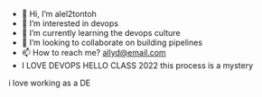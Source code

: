 - 👋 Hi, I’m alel2tontoh
- 👀 I’m interested in devops
- 🌱 I’m currently learning the devops culture
- 💞️ I’m looking to collaborate on building pipelines
- 📫 How to reach me? allyd@email.com
- I LOVE DEVOPS
HELLO CLASS 2022
this process is a mystery

i love working as a DE

<!---
alel2tontoh/alel2tontoh is a ✨ special ✨ repository because its `README.md` (this file) appears on your GitHub profile.
You can click the Preview link to take a look at your changes.
--->
